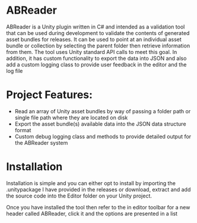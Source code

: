 # ABReader
ABReader is a Unity plugin written in C# and intended as a validation tool that can be used during development to validate the contents of generated asset bundles for releases. It
can be used to point at an individual asset bundle or collection by selecting the parent folder then retrieve information from them. The tool uses Unity standard API calls to meet this goal. In addition, it has custom functionality to export the data into JSON and also add a custom logging class to provide user feedback in the editor and the log file

# Project Features:
- Read an array of Unity asset bundles by way of passing a folder path or single file path where they are
located on disk
- Export the asset bundle(s) available data into the JSON data structure format
- Custom debug logging class and methods to provide detailed output for the ABReader system

# Installation
Installation is simple and you can either opt to install by importing the .unitypackage I have provided in the releases or download, extract and add the source code into the Editor folder on your Unity project.

Once you have installed the tool then refer to the in editor toolbar for a new header called ABReader, click it and the options are presented in a list

